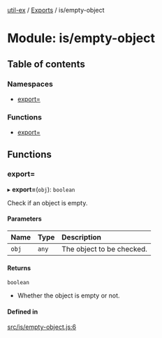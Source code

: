 [util-ex](../README.md) / [Exports](../modules.md) / is/empty-object

# Module: is/empty-object

## Table of contents

### Namespaces

- [export&#x3D;](is_empty_object.export_.md)

### Functions

- [export&#x3D;](is_empty_object.md#export&#x3D;)

## Functions

### export&#x3D;

▸ **export=**(`obj`): `boolean`

Check if an object is empty.

#### Parameters

| Name | Type | Description |
| :------ | :------ | :------ |
| `obj` | `any` | The object to be checked. |

#### Returns

`boolean`

- Whether the object is empty or not.

#### Defined in

[src/is/empty-object.js:6](https://github.com/snowyu/util-ex.js/blob/a11fd0d/src/is/empty-object.js#L6)
